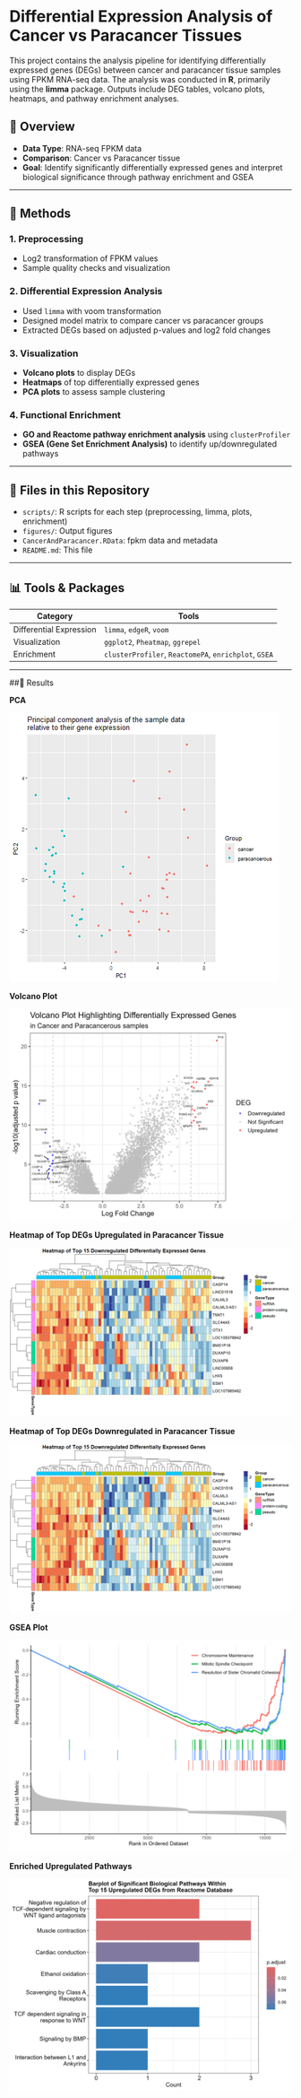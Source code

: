 # Differential Expression Analysis of Cancer vs Paracancer Tissues

This project contains the analysis pipeline for identifying differentially expressed genes (DEGs) between cancer and paracancer tissue samples using FPKM RNA-seq data. The analysis was conducted in **R**, primarily using the **limma** package. Outputs include DEG tables, volcano plots, heatmaps, and pathway enrichment analyses.

## 🧪 Overview

- **Data Type**: RNA-seq FPKM data  
- **Comparison**: Cancer vs Paracancer tissue  
- **Goal**: Identify significantly differentially expressed genes and interpret biological significance through pathway enrichment and GSEA

---

## 🔧 Methods

### 1. **Preprocessing**
- Log2 transformation of FPKM values
- Sample quality checks and visualization

### 2. **Differential Expression Analysis**
- Used `limma` with voom transformation
- Designed model matrix to compare cancer vs paracancer groups
- Extracted DEGs based on adjusted p-values and log2 fold changes

### 3. **Visualization**
- **Volcano plots** to display DEGs  
- **Heatmaps** of top differentially expressed genes  
- **PCA plots** to assess sample clustering  

### 4. **Functional Enrichment**
- **GO and Reactome pathway enrichment analysis** using `clusterProfiler`
- **GSEA (Gene Set Enrichment Analysis)** to identify up/downregulated pathways

---

## 📁 Files in this Repository

- `scripts/`: R scripts for each step (preprocessing, limma, plots, enrichment)
- `figures/`: Output figures
- `CancerAndParacancer.RData`: fpkm data and metadata
- `README.md`: This file

---

## 📊 Tools & Packages

| Category | Tools |
|---------|-------|
| Differential Expression | `limma`, `edgeR`, `voom` |
| Visualization | `ggplot2`, `Pheatmap`, `ggrepel` |
| Enrichment | `clusterProfiler`, `ReactomePA`, `enrichplot`, `GSEA` |

---

##🧪   Results

**PCA**

![PCA](figures/PCA.png)

**Volcano Plot**

![Volcano Plot](figures/volcano_plot.png)

**Heatmap of Top DEGs Upregulated in Paracancer Tissue**

![Heatmap Upregulated](figures/heatmap_plot_up.png)

**Heatmap of Top DEGs Downregulated in Paracancer Tissue**

![Heatmap Downregulated](figures/heatmap_plot_down.png)

**GSEA Plot**

![GSEA Plot](figures/gseaplot.png)

**Enriched Upregulated Pathways**

![Enriched Pathways Upregulated](figures/up_reactome_barplot.png)


